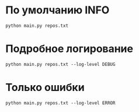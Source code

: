 # По умолчанию INFO
```
python main.py repos.txt
```

# Подробное логирование
```
python main.py repos.txt --log-level DEBUG
```

# Только ошибки
```
python main.py repos.txt --log-level ERROR
```